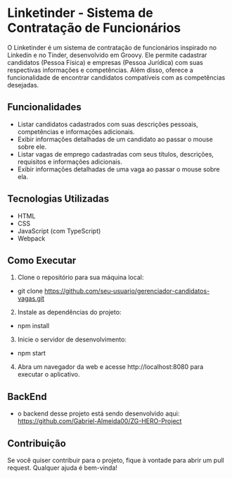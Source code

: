 # Linketinder - Sistema de Contratação de Funcionários

O Linketinder é um sistema de contratação de funcionários inspirado no Linkedin e no Tinder, desenvolvido em Groovy. Ele permite cadastrar candidatos (Pessoa Física) e empresas (Pessoa Jurídica) com suas respectivas informações e competências. Além disso, oferece a funcionalidade de encontrar candidatos compatíveis com as competências desejadas.
## Funcionalidades
- Listar candidatos cadastrados com suas descrições pessoais, competências e informações adicionais.
- Exibir informações detalhadas de um candidato ao passar o mouse sobre ele.
- Listar vagas de emprego cadastradas com seus títulos, descrições, requisitos e informações adicionais.
- Exibir informações detalhadas de uma vaga ao passar o mouse sobre ela.

## Tecnologias Utilizadas
- HTML
- CSS
- JavaScript (com TypeScript)
- Webpack

## Como Executar
1. Clone o repositório para sua máquina local:
 - git clone https://github.com/seu-usuario/gerenciador-candidatos-vagas.git

2. Instale as dependências do projeto:
  - npm install

3. Inicie o servidor de desenvolvimento:
  - npm start

4. Abra um navegador da web e acesse http://localhost:8080 para executar o aplicativo.

## BackEnd
- o backend desse projeto está sendo desenvolvido aqui: https://github.com/Gabriel-Almeida00/ZG-HERO-Project

## Contribuição

Se você quiser contribuir para o projeto, fique à vontade para abrir um pull request. Qualquer ajuda é bem-vinda!

